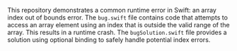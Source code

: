 This repository demonstrates a common runtime error in Swift: an array index out of bounds error.  The `bug.swift` file contains code that attempts to access an array element using an index that is outside the valid range of the array.  This results in a runtime crash. The `bugSolution.swift` file provides a solution using optional binding to safely handle potential index errors.